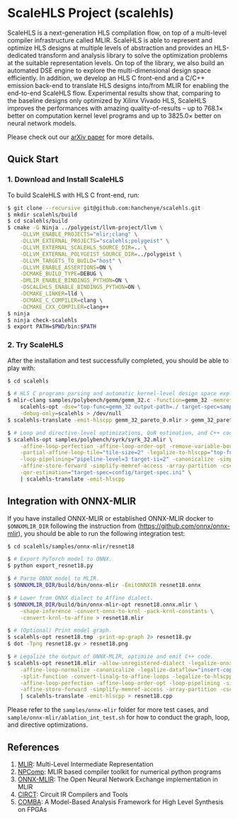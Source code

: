 # ScaleHLS Project (scalehls)

ScaleHLS is a next-generation HLS compilation flow, on top of a multi-level compiler infrastructure called MLIR. ScaleHLS is able to represent and optimize HLS designs at multiple levels of abstraction and provides an HLS-dedicated transform and analysis library to solve the optimization problems at the suitable representation levels. On top of the library, we also build an automated DSE engine to explore the multi-dimensional design space efficiently. In addition, we develop an HLS C front-end and a C/C++ emission back-end to translate HLS designs into/from MLIR for enabling the end-to-end ScaleHLS flow. Experimental results show that, comparing to the baseline designs only optimized by Xilinx Vivado HLS, ScaleHLS improves the performances with amazing quality-of-results – up to 768.1× better on computation kernel level programs and up to 3825.0× better on neural network models.

Please check out our [arXiv paper](https://arxiv.org/abs/2107.11673) for more details.

## Quick Start

### 1. Download and Install ScaleHLS
To build ScaleHLS with HLS C front-end, run:
```sh
$ git clone --recursive git@github.com:hanchenye/scalehls.git
$ mkdir scalehls/build
$ cd scalehls/build
$ cmake -G Ninja ../polygeist/llvm-project/llvm \
    -DLLVM_ENABLE_PROJECTS="mlir;clang" \
    -DLLVM_EXTERNAL_PROJECTS="scalehls;polygeist" \
    -DLLVM_EXTERNAL_SCALEHLS_SOURCE_DIR=.. \
    -DLLVM_EXTERNAL_POLYGEIST_SOURCE_DIR=../polygeist \
    -DLLVM_TARGETS_TO_BUILD="host" \
    -DLLVM_ENABLE_ASSERTIONS=ON \
    -DCMAKE_BUILD_TYPE=DEBUG \
    -DMLIR_ENABLE_BINDINGS_PYTHON=ON \
    -DSCALEHLS_ENABLE_BINDINGS_PYTHON=ON \
    -DCMAKE_LINKER=lld \
    -DCMAKE_C_COMPILER=clang \
    -DCMAKE_CXX_COMPILER=clang++
$ ninja
$ ninja check-scalehls
$ export PATH=$PWD/bin:$PATH
```

### 2. Try ScaleHLS
After the installation and test successfully completed, you should be able to play with:
```sh
$ cd scalehls

$ # HLS C programs parsing and automatic kernel-level design space exploration.
$ mlir-clang samples/polybench/gemm/gemm_32.c -function=gemm_32 -memref-fullrank -S | \
    scalehls-opt -dse="top-func=gemm_32 output-path=./ target-spec=samples/polybench/target-spec.ini" \
    -debug-only=scalehls > /dev/null
$ scalehls-translate -emit-hlscpp gemm_32_pareto_0.mlir > gemm_32_pareto_0.cpp

$ # Loop and directive-level optimizations, QoR estimation, and C++ code generation.
$ scalehls-opt samples/polybench/syrk/syrk_32.mlir \
    -affine-loop-perfection -affine-loop-order-opt -remove-variable-bound \
    -partial-affine-loop-tile="tile-size=2" -legalize-to-hlscpp="top-func=syrk_32" \
    -loop-pipelining="pipeline-level=3 target-ii=2" -canonicalize -simplify-affine-if \
    -affine-store-forward -simplify-memref-access -array-partition -cse -canonicalize \
    -qor-estimation="target-spec=config/target-spec.ini" \
    | scalehls-translate -emit-hlscpp
```

## Integration with ONNX-MLIR
If you have installed ONNX-MLIR or established ONNX-MLIR docker to `$ONNXMLIR_DIR` following the instruction from (https://github.com/onnx/onnx-mlir), you should be able to run the following integration test:
```sh
$ cd scalehls/samples/onnx-mlir/resnet18

$ # Export PyTorch model to ONNX.
$ python export_resnet18.py

$ # Parse ONNX model to MLIR.
$ $ONNXMLIR_DIR/build/bin/onnx-mlir -EmitONNXIR resnet18.onnx

$ # Lower from ONNX dialect to Affine dialect.
$ $ONNXMLIR_DIR/build/bin/onnx-mlir-opt resnet18.onnx.mlir \
    -shape-inference -convert-onnx-to-krnl -pack-krnl-constants \
    -convert-krnl-to-affine > resnet18.mlir

$ # (Optional) Print model graph.
$ scalehls-opt resnet18.tmp -print-op-graph 2> resnet18.gv
$ dot -Tpng resnet18.gv > resnet18.png

$ # Legalize the output of ONNX-MLIR, optimize and emit C++ code.
$ scalehls-opt resnet18.mlir -allow-unregistered-dialect -legalize-onnx \
    -affine-loop-normalize -canonicalize -legalize-dataflow="insert-copy=true min-gran=3" \
    -split-function -convert-linalg-to-affine-loops -legalize-to-hlscpp="top-func=main_graph" \
    -affine-loop-perfection -affine-loop-order-opt -loop-pipelining -simplify-affine-if \
    -affine-store-forward -simplify-memref-access -array-partition -cse -canonicalize \
    | scalehls-translate -emit-hlscpp > resnet18.cpp
```

Please refer to the `samples/onnx-mlir` folder for more test cases, and `sample/onnx-mlir/ablation_int_test.sh` for how to conduct the graph, loop, and directive optimizations.

## References
1. [MLIR](https://mlir.llvm.org): Multi-Level Intermediate Representation
2. [NPComp](https://github.com/llvm/mlir-npcomp): MLIR based compiler toolkit for numerical python programs
3. [ONNX-MLIR](https://github.com/onnx/onnx-mlir): The Open Neural Network Exchange implementation in MLIR
4. [CIRCT](https://github.com/llvm/circt): Circuit IR Compilers and Tools
5. [COMBA](https://github.com/zjru/COMBA): A Model-Based Analysis Framework for High Level Synthesis on FPGAs
